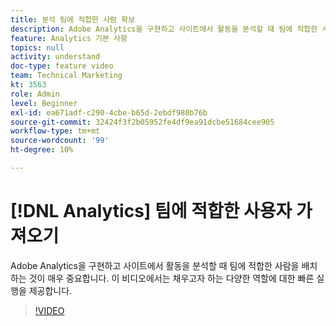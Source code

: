 ```yaml
---
title: 분석 팀에 적합한 사람 확보
description: Adobe Analytics을 구현하고 사이트에서 활동을 분석할 때 팀에 적합한 사람을 배치하는 것이 매우 중요합니다. 이 비디오에서는 채우고자 하는 다양한 역할에 대한 빠른 실행을 제공합니다.
feature: Analytics 기본 사항
topics: null
activity: understand
doc-type: feature video
team: Technical Marketing
kt: 3563
role: Admin
level: Beginner
exl-id: ea671adf-c290-4cbe-b65d-2ebdf980b76b
source-git-commit: 32424f3f2b05952fe4df9ea91dcbe51684cee905
workflow-type: tm+mt
source-wordcount: '99'
ht-degree: 10%

---
```


# [!DNL Analytics] 팀에 적합한 사용자 가져오기

Adobe Analytics을 구현하고 사이트에서 활동을 분석할 때 팀에 적합한 사람을 배치하는 것이 매우 중요합니다. 이 비디오에서는 채우고자 하는 다양한 역할에 대한 빠른 실행을 제공합니다.

>[!VIDEO](https://video.tv.adobe.com/v/28756/?quality=12)
